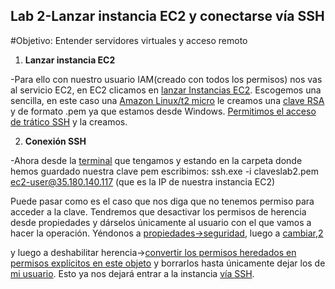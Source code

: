 ## Lab 2-Lanzar instancia EC2 y conectarse vía SSH
#Objetivo: Entender servidores virtuales y acceso remoto

1. **Lanzar instancia EC2**

-Para ello con nuestro usuario IAM(creado con todos los permisos) nos vas al servicio EC2, en EC2 clicamos en [lanzar Instancias EC2](/AWS-labs/lab-2-ecd-ssh/Capturas/1.png).
Escogemos una sencilla, en este caso una [Amazon Linux/t2 micro](/AWS-labs/lab-2-ecd-ssh/Capturas/2.png) le creamos una [clave RSA](/AWS-labs/lab-2-ecd-ssh/Capturas/3.png) y de formato .pem ya que estamos desde Windows.
[Permitimos el acceso de trático SSH](/AWS-labs/lab-2-ecd-ssh/Capturas/4.png) y la creamos.

2. **Conexión SSH**

-Ahora desde la [terminal](/AWS-labs/lab-2-ecd-ssh/Capturas/6.png) que tengamos y estando en la carpeta donde hemos guardado nuestra clave pem escribimos: ssh.exe -i claveslab2.pem ec2-user@35.180.140.117 (que es la IP de nuestra instancia EC2)

Puede pasar como es el caso que nos diga que no tenemos permiso para acceder a la clave. Tendremos que desactivar los permisos de herencia desde propiedades y dárselos únicamente al usuario con el que vamos a hacer la operación. Yéndonos a [propiedades->seguridad](/AWS-labs/lab-2-ecd-ssh/Capturas/7.png), luego a [cambiar](/AWS-labs/lab-2-ecd-ssh/Capturas/8.png),[2](/AWS-labs/lab-2-ecd-ssh/Capturas/9.png)

y luego a deshabilitar herencia->[convertir los permisos heredados en permisos explícitos en este objeto](/AWS-labs/lab-2-ecd-ssh/Capturas/10.png) y borrarlos hasta únicamente dejar los de [mi usuario](/AWS-labs/lab-2-ecd-ssh/Capturas/11.png). Esto ya nos dejará entrar a la instancia [vía SSH](/AWS-labs/lab-2-ecd-ssh/Capturas/13.png).

